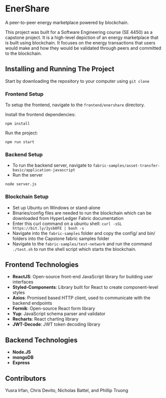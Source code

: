 # EnerShare
A peer-to-peer energy marketplace powered by blockchain.

This project was built for a Software Engineering course (SE 4450) as a capstone project. It is a high-level depiction of an energy marketplace that is built using blockchain. It focuses on the energy transactions that users would make and how they would be validated through peers and committed to the blockchain. 

## Installing and Running The Project

Start by downloading the repository to your computer using `git clone`

### Frontend Setup

To setup the frontend, navigate to the `frontend/enershare` directory.

Install the frontend dependencies:

```
npm install
```

Run the project:

```
npm run start
```

### Backend Setup
<!-- I would suggest 2 types of backend setup, the one using mock js, and one without -->

- To run the backend server, navigate to `fabric-samples/asset-transfer-basic/application-javascript` 
- Run the server 
```
node server.js
```

### Blockchain Setup 
- Set up Ubuntu on Windows or stand-alone
- Binaries/config files are needed to run the blockchain which can be downloaded from HyperLedger Fabric documentation
- Enter this curl command on a ubuntu shell: `curl -sSL https://bit.ly/2ysbOFE | bash -s`
- Navigate into the `fabric-samples` folder and copy the config/ and bin/ folders into the Capstone fabric samples folder
- Navigate to the `fabric-samples/test-network` and run the command `./test.sh` to run the shell script which starts the blockchain.

## Frontend Technologies

- **ReactJS**: Open-source front-end JavaScript library for building user interfaces
- **Styled-Components**: Library built for React to create component-level styles
- **Axios**: Promised based HTTP client, used to communicate with the backend endpoints
- **Formik**: Open-source React form library 
- **Yup**: JavaScript schema parser and validator
- **Recharts**: React charting library
- **JWT-Decode**: JWT token decoding library

## Backend Technologies
- **Node.JS**
- **mongoDB**
- **Express**

## Contributors
Yusra Irfan, Chris Devito, Nicholas Battel, and Phillip Truong
